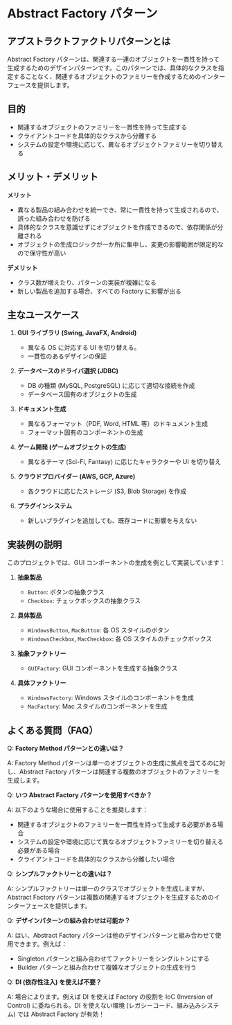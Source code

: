 # Abstract Factory パターン

## アブストラクトファクトリパターンとは

Abstract Factory パターンは、関連する一連のオブジェクトを一貫性を持って生成するためのデザインパターンです。このパターンでは、具体的なクラスを指定することなく、関連するオブジェクトのファミリーを作成するためのインターフェースを提供します。

## 目的

- 関連するオブジェクトのファミリーを一貫性を持って生成する
- クライアントコードを具体的なクラスから分離する
- システムの設定や環境に応じて、異なるオブジェクトファミリーを切り替える

## メリット・デメリット

**メリット**

- 異なる製品の組み合わせを統一でき、常に一貫性を持って生成されるので、誤った組み合わせを防げる
- 具体的なクラスを意識せずにオブジェクトを作成できるので、依存関係が分離される
- オブジェクトの生成ロジックが一か所に集中し、変更の影響範囲が限定的なので保守性が高い

**デメリット**

- クラス数が増えたり、パターンの実装が複雑になる
- 新しい製品を追加する場合、すべての Factory に影響が出る

## 主なユースケース

1. **GUI ライブラリ (Swing, JavaFX, Android)**

   - 異なる OS に対応する UI を切り替える。
   - 一貫性のあるデザインの保証

2. **データベースのドライバ選択 (JDBC)**

   - DB の種類 (MySQL, PostgreSQL) に応じて適切な接続を作成
   - データベース固有のオブジェクトの生成

3. **ドキュメント生成**

   - 異なるフォーマット（PDF, Word, HTML 等）のドキュメント生成
   - フォーマット固有のコンポーネントの生成

4. **ゲーム開発 (ゲームオブジェクトの生成)**

   - 異なるテーマ (Sci-Fi, Fantasy) に応じたキャラクターや UI を切り替え

5. **クラウドプロバイダー (AWS, GCP, Azure)**

   - 各クラウドに応じたストレージ (S3, Blob Storage) を作成

6. **プラグインシステム**
   - 新しいプラグインを追加しても、既存コードに影響を与えない

## 実装例の説明

このプロジェクトでは、GUI コンポーネントの生成を例として実装しています：

1. **抽象製品**

   - `Button`: ボタンの抽象クラス
   - `Checkbox`: チェックボックスの抽象クラス

2. **具体製品**

   - `WindowsButton`, `MacButton`: 各 OS スタイルのボタン
   - `WindowsCheckbox`, `MacCheckbox`: 各 OS スタイルのチェックボックス

3. **抽象ファクトリー**

   - `GUIFactory`: GUI コンポーネントを生成する抽象クラス

4. **具体ファクトリー**
   - `WindowsFactory`: Windows スタイルのコンポーネントを生成
   - `MacFactory`: Mac スタイルのコンポーネントを生成

## よくある質問（FAQ）

Q: **Factory Method パターンとの違いは？**

A: Factory Method パターンは単一のオブジェクトの生成に焦点を当てるのに対し、Abstract Factory パターンは関連する複数のオブジェクトのファミリーを生成します。

Q: **いつ Abstract Factory パターンを使用すべきか？**

A: 以下のような場合に使用することを推奨します：

- 関連するオブジェクトのファミリーを一貫性を持って生成する必要がある場合
- システムの設定や環境に応じて異なるオブジェクトファミリーを切り替える必要がある場合
- クライアントコードを具体的なクラスから分離したい場合

Q: **シンプルファクトリーとの違いは？**

A: シンプルファクトリーは単一のクラスでオブジェクトを生成しますが、Abstract Factory パターンは複数の関連するオブジェクトを生成するためのインターフェースを提供します。

Q: **デザインパターンの組み合わせは可能か？**

A: はい、Abstract Factory パターンは他のデザインパターンと組み合わせて使用できます。例えば：

- Singleton パターンと組み合わせてファクトリーをシングルトンにする
- Builder パターンと組み合わせて複雑なオブジェクトの生成を行う

Q: **DI (依存性注入) を使えば不要？**

A: 場合によります。例えば DI を使えば Factory の役割を IoC (Inversion of Control) に委ねられる。DI を使えない環境 (レガシーコード、組み込みシステム) では Abstract Factory が有効！
